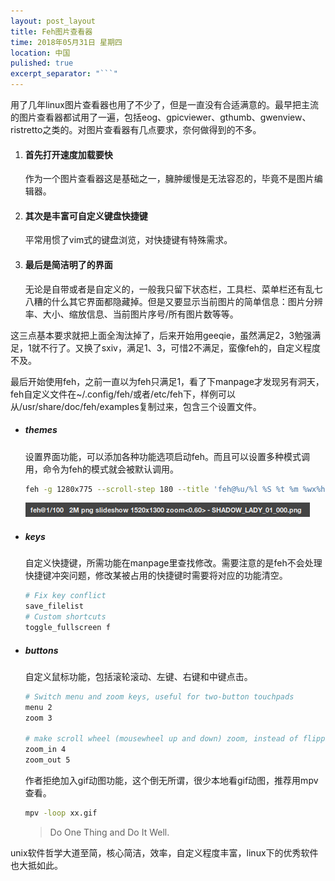 ```yaml
---
layout: post_layout
title: Feh图片查看器
time: 2018年05月31日 星期四
location: 中国
pulished: true
excerpt_separator: "```"
---
```




用了几年linux图片查看器也用了不少了，但是一直没有合适满意的。最早把主流的图片查看器都试用了一遍，包括eog、gpicviewer、gthumb、gwenview、ristretto之类的。对图片查看器有几点要求，奈何做得到的不多。

1. #### 首先打开速度加载要快

   作为一个图片查看器这是基础之一，臃肿缓慢是无法容忍的，毕竟不是图片编辑器。

2. #### 其次是丰富可自定义键盘快捷键

   平常用惯了vim式的键盘浏览，对快捷键有特殊需求。

3. #### 最后是简洁明了的界面

   无论是自带或者是自定义的，一般我只留下状态栏，工具栏、菜单栏还有乱七八糟的什么其它界面都隐藏掉。但是又要显示当前图片的简单信息：图片分辨率、大小、缩放信息、当前图片序号/所有图片数等等。

这三点基本要求就把上面全淘汰掉了，后来开始用geeqie，虽然满足2，3勉强满足，1就不行了。又换了sxiv，满足1、3，可惜2不满足，蛮像feh的，自定义程度不及。

最后开始使用feh，之前一直以为feh只满足1，看了下manpage才发现另有洞天，feh自定义文件在~/.config/feh/或者/etc/feh下，样例可以从/usr/share/doc/feh/examples复制过来，包含三个设置文件。

- ##### themes

  设置界面功能，可以添加各种功能选项启动feh。而且可以设置多种模式调用，命令为feh的模式就会被默认调用。

  ```bash
  feh -g 1280x775 --scroll-step 180 --title 'feh@%u/%l %S %t %m %wx%h zoom<%z> - %n'
  ```

  ![](/assets/img/fehtitle.png)

- ##### keys

  自定义快捷键，所需功能在manpage里查找修改。需要注意的是feh不会处理快捷键冲突问题，修改某被占用的快捷键时需要将对应的功能清空。

  ```bash
  # Fix key conflict
  save_filelist
  # Custom shortcuts
  toggle_fullscreen f
  
  ```

- ##### buttons

  自定义鼠标功能，包括滚轮滚动、左键、右键和中键点击。

  ```bash
  # Switch menu and zoom keys, useful for two-button touchpads
  menu 2
  zoom 3
  
  # make scroll wheel (mousewheel up and down) zoom, instead of flipping images
  zoom_in 4
  zoom_out 5
  ```

  作者拒绝加入gif动图功能，这个倒无所谓，很少本地看gif动图，推荐用mpv查看。

  ```bash
  mpv -loop xx.gif
  ```

  > Do One Thing and Do It Well.

unix软件哲学大道至简，核心简洁，效率，自定义程度丰富，linux下的优秀软件也大抵如此。
